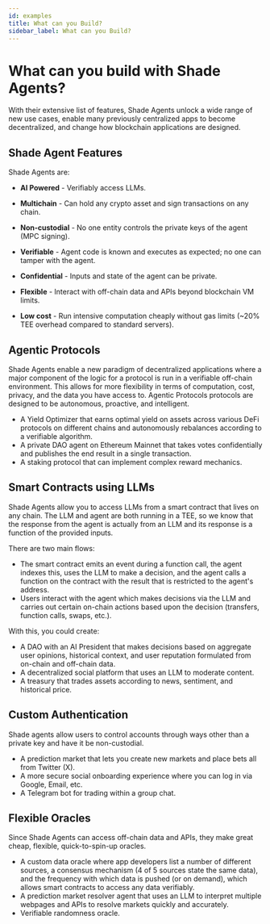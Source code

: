 ```yaml
---
id: examples
title: What can you Build?
sidebar_label: What can you Build?
---
```


# What can you build with Shade Agents?

With their extensive list of features, Shade Agents unlock a wide range of new use cases, enable many previously centralized apps to become decentralized, and change how blockchain applications are designed. 

## Shade Agent Features

Shade Agents are:
- **AI Powered** - Verifiably access LLMs. 

- **Multichain** - Can hold any crypto asset and sign transactions on any chain.

- **Non-custodial** - No one entity controls the private keys of the agent (MPC signing). 

- **Verifiable** - Agent code is known and executes as expected; no one can tamper with the agent.

- **Confidential** - Inputs and state of the agent can be private. 

- **Flexible** - Interact with off-chain data and APIs beyond blockchain VM limits.

- **Low cost** - Run intensive computation cheaply without gas limits (~20% TEE overhead compared to standard servers).


## Agentic Protocols 

Shade Agents enable a new paradigm of decentralized applications where a major component of the logic for a protocol is run in a verifiable off-chain environment. This allows for more flexibility in terms of computation, cost, privacy, and the data you have access to. Agentic Protocols protocols are designed to be autonomous, proactive, and intelligent.

- A Yield Optimizer that earns optimal yield on assets across various DeFi protocols on different chains and autonomously rebalances according to a verifiable algorithm.
- A private DAO agent on Ethereum Mainnet that takes votes confidentially and publishes the end result in a single transaction.
- A staking protocol that can implement complex reward mechanics.


## Smart Contracts using LLMs

Shade Agents allow you to access LLMs from a smart contract that lives on any chain. The LLM and agent are both running in a TEE, so we know that the response from the agent is actually from an LLM and its response is a function of the provided inputs.

There are two main flows:

- The smart contract emits an event during a function call, the agent indexes this, uses the LLM to make a decision, and the agent calls a function on the contract with the result that is restricted to the agent's address.
- Users interact with the agent which makes decisions via the LLM and carries out certain on-chain actions based upon the decision (transfers, function calls, swaps, etc.).

With this, you could create:
- A DAO with an AI President that makes decisions based on aggregate user opinions, historical context, and user reputation formulated from on-chain and off-chain data.
- A decentralized social platform that uses an LLM to moderate content.
- A treasury that trades assets according to news, sentiment, and historical price.


## Custom Authentication 

Shade agents allow users to control accounts through ways other than a private key and have it be non-custodial. 

- A prediction market that lets you create new markets and place bets all from Twitter (X).
- A more secure social onboarding experience where you can log in via Google, Email, etc. 
- A Telegram bot for trading within a group chat.


## Flexible Oracles 

Since Shade Agents can access off-chain data and APIs, they make great cheap, flexible, quick-to-spin-up oracles.

- A custom data oracle where app developers list a number of different sources, a consensus mechanism (4 of 5 sources state the same data), and the frequency with which data is pushed (or on demand), which allows smart contracts to access any data verifiably.
- A prediction market resolver agent that uses an LLM to interpret multiple webpages and APIs to resolve markets quickly and accurately.
- Verifiable randomness oracle.
